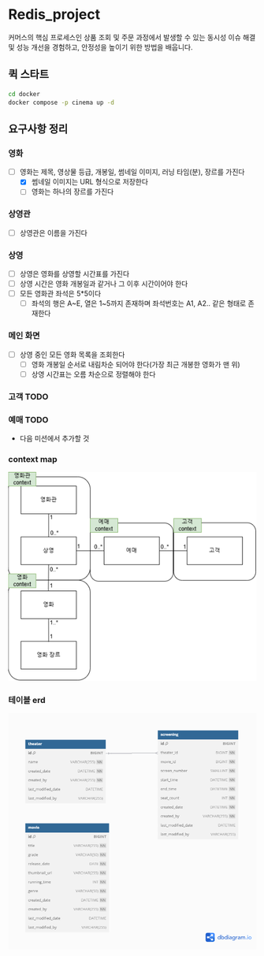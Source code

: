 # Redis_project  

커머스의 핵심 프로세스인 상품 조회 및 주문 과정에서 발생할 수 있는 동시성 이슈 해결 및 성능 개선을 경험하고, 안정성을 높이기 위한 방법을 배웁니다.

## 퀵 스타트
```sh
cd docker
docker compose -p cinema up -d
```

## 요구사항 정리
### 영화
- [ ] 영화는 제목, 영상물 등급, 개봉일, 썸네일 이미지, 러닝 타임(분), 장르를 가진다
  - [x] 썸네일 이미지는 URL 형식으로 저장한다 
  - [ ] 영화는 하나의 장르를 가진다

### 상영관
- [ ] 상영관은 이름을 가진다

### 상영
- [ ] 상영은 영화를 상영할 시간표를 가진다
- [ ] 상영 시간은 영화 개봉일과 같거나 그 이후 시간이어야 한다
- [ ] 모든 영화관 좌석은 5*5이다
  - [ ] 좌석의 행은 A~E, 열은 1~5까지 존재하며 좌석번호는 A1, A2.. 같은 형태로 존재한다

### 메인 화면
- [ ] 상영 중인 모든 영화 목록을 조회한다
  - [ ] 영화 개봉일 순서로 내림차순 되어야 한다(가장 최근 개봉한 영화가 맨 위)
  - [ ] 상영 시간표는 오름 차순으로 정렬해야 한다

### 고객 TODO
### 예매 TODO
- 다음 미션에서 추가할 것

### context map
![context_map.png](/docs/images/context_map.png)


### 테이블 erd
![table_erd.png](/docs/images/table_erd.png)


